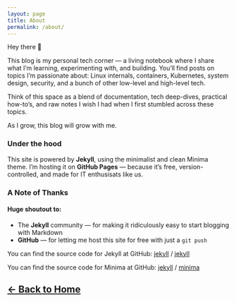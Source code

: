 ```yaml
---
layout: page
title: About
permalink: /about/
---
```


Hey there 👋

This blog is my personal tech corner — a living notebook where I share what I’m learning, experimenting with, and building. You’ll find posts on topics I’m passionate about: Linux internals, containers, Kubernetes, system design, security, and a bunch of other low-level and high-level tech.

Think of this space as a blend of documentation, tech deep-dives, practical how-to’s, and raw notes I wish I had when I first stumbled across these topics.

As I grow, this blog will grow with me.


### Under the hood
This site is powered by **Jekyll**, using the minimalist and clean Minima theme. I’m hosting it on **GitHub Pages** — because it’s free, version-controlled, and made for  IT enthusisats like us.

### A Note of Thanks 
#### Huge shoutout to:

- The **Jekyll** community — for making it ridiculously easy to start blogging with Markdown
- **GitHub** — for letting me host this site for free with just a `git push`

You can find the source code for Jekyll at GitHub: 
[jekyll][jekyll-organization] /
[jekyll](https://github.com/jekyll/jekyll)


You can find the source code for Minima at GitHub:
[jekyll][jekyll-organization] /
[minima](https://github.com/jekyll/minima)


##  [← Back to Home](https://kvnsai.github.io)


[jekyll-organization]: https://github.com/jekyll